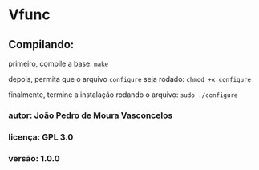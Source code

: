 # Vfunc

## Compilando:

primeiro, compile a base:
` make `

depois, permita que o arquivo ` configure ` seja rodado:
` chmod +x configure `

finalmente, termine a instalação rodando o arquivo:
` sudo ./configure `


### autor: João Pedro de Moura Vasconcelos
### licença: GPL 3.0
### versão: 1.0.0
